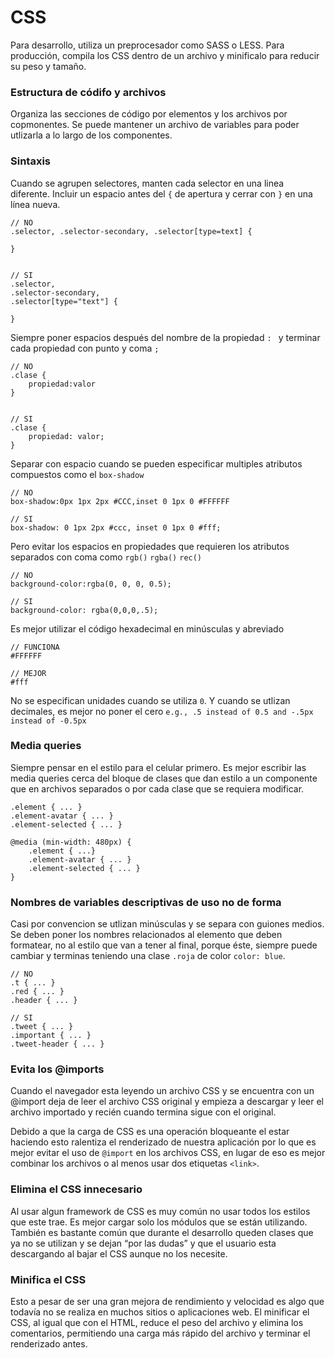 # CSS
Para desarrollo, utiliza un preprocesador como SASS o LESS. 
Para producción, compila los CSS dentro de un archivo y minificalo para reducir su peso y tamaño.

### Estructura de códifo y archivos 
Organiza las secciones de código por elementos y los archivos por copmonentes.
Se puede mantener un archivo de variables para poder utlizarla a lo largo de los componentes.


### Sintaxis
Cuando se agrupen selectores, manten cada selector en una linea diferente.
Incluir un espacio antes del `{` de apertura y cerrar con `}` en una línea nueva.
```
// NO
.selector, .selector-secondary, .selector[type=text] {

}


// SI
.selector,
.selector-secondary,
.selector[type="text"] {

}
```

Siempre poner espacios después del nombre de la propiedad `: ` y terminar cada propiedad con punto y coma `;`
```
// NO
.clase {
    propiedad:valor
}


// SI
.clase {
    propiedad: valor;
}
```

Separar con espacio cuando se pueden especificar multiples atributos compuestos como el `box-shadow`
```
// NO
box-shadow:0px 1px 2px #CCC,inset 0 1px 0 #FFFFFF

// SI
box-shadow: 0 1px 2px #ccc, inset 0 1px 0 #fff;
```
Pero evitar los espacios en propiedades que requieren los atributos separados con coma como `rgb()` `rgba()` `rec()`
```
// NO
background-color:rgba(0, 0, 0, 0.5);

// SI
background-color: rgba(0,0,0,.5);
```

Es mejor utilizar el código hexadecimal en minúsculas y abreviado
```
// FUNCIONA
#FFFFFF

// MEJOR
#fff
```

No se especifican unidades cuando se utiliza `0`. Y cuando se utlizan decimales, es mejor no poner el cero
`e.g., .5 instead of 0.5 and -.5px instead of -0.5px`


### Media queries
Siempre pensar en el estilo para el celular primero.
Es mejor escribir las media queries cerca del bloque de clases que dan estilo a un componente que en archivos separados o por cada clase que se requiera modificar.
```
.element { ... }
.element-avatar { ... }
.element-selected { ... }

@media (min-width: 480px) {
    .element { ...}
    .element-avatar { ... }
    .element-selected { ... }
}
```

### Nombres de variables descriptivas de uso no de forma
Casi por convencion se utlizan minúsculas y se separa con guiones medios. Se deben poner los nombres relacionados al elemento que deben formatear, no al estilo que van a tener al final, porque éste, siempre puede cambiar y terminas teniendo una clase `.roja` de color `color: blue`.

```
// NO
.t { ... }
.red { ... }
.header { ... }

// SI
.tweet { ... }
.important { ... }
.tweet-header { ... }
```

### Evita los @imports
Cuando el navegador esta leyendo un archivo CSS y se encuentra con un @import deja de leer el archivo CSS original y empieza a descargar y leer el archivo importado y recién cuando termina sigue con el original.

Debido a que la carga de CSS es una operación bloqueante el estar haciendo esto ralentiza el renderizado de nuestra aplicación por lo que es mejor evitar el uso de `@import` en los archivos CSS, en lugar de eso es mejor combinar los archivos o al menos usar dos etiquetas `<link>`.


### Elimina el CSS innecesario
Al usar algun framework de CSS es muy común no usar todos los estilos que este trae. Es mejor cargar solo los módulos que se están utilizando. También es bastante común que durante el desarrollo queden clases que ya no se utilizan y se dejan “por las dudas” y que el usuario esta descargando al bajar el CSS aunque no los necesite.


### Minifica el CSS
Esto a pesar de ser una gran mejora de rendimiento y velocidad es algo que todavía no se realiza en muchos sitios o aplicaciones web. El minificar el CSS, al igual que con el HTML, reduce el peso del archivo y elimina los comentarios, permitiendo una carga más rápido del archivo y terminar el renderizado antes.
